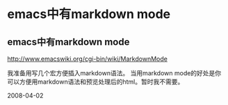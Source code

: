 # emacs中有markdown mode

## emacs中有markdown mode

 http://www.emacswiki.org/cgi-bin/wiki/MarkdownMode

我准备用写几个宏方便插入markdown语法。
当用markdown mode的好处是你可以方便用markdown语法和预览处理后的html。暂时我不需要。

2008-04-02